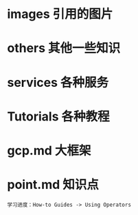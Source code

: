 # images 引用的图片
# others 其他一些知识
# services 各种服务
# Tutorials 各种教程
# gcp.md 大框架
# point.md 知识点

```
学习进度：How-to Guides -> Using Operators
```